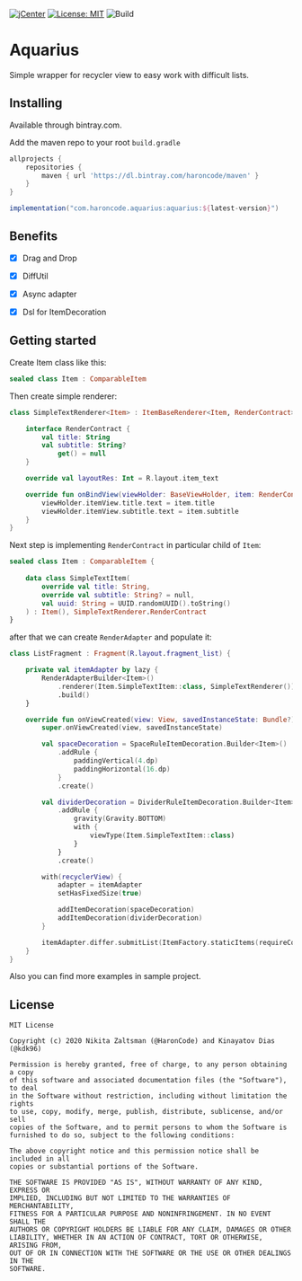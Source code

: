 [![jCenter](https://api.bintray.com/packages/haroncode/maven/aquarius/images/download.svg)](https://bintray.com/haroncode/maven/gemini-core/_latestVersion)
[![License: MIT](https://img.shields.io/badge/License-MIT-yellow.svg)](https://opensource.org/licenses/MIT)
![Build](https://github.com/HaronCode/Aquarius/workflows/Build/badge.svg)

# Aquarius
Simple wrapper for recycler view to easy work with difficult lists.

## Installing
Available through bintray.com.

Add the maven repo to your root `build.gradle`

```groovy
allprojects {
    repositories {
        maven { url 'https://dl.bintray.com/haroncode/maven' }
    }
}
```

```groovy
implementation("com.haroncode.aquarius:aquarius:${latest-version}")
```
## Benefits
- [x] Drag and Drop
- [x] DiffUtil 
- [x] Async adapter 
- [x] Dsl for ItemDecoration


## Getting started 

Create Item class like this:

```kotlin
sealed class Item : ComparableItem
```

Then create simple renderer:

```kotlin
class SimpleTextRenderer<Item> : ItemBaseRenderer<Item, RenderContract>() {

    interface RenderContract {
        val title: String
        val subtitle: String?
            get() = null
    }

    override val layoutRes: Int = R.layout.item_text

    override fun onBindView(viewHolder: BaseViewHolder, item: RenderContract) {
        viewHolder.itemView.title.text = item.title
        viewHolder.itemView.subtitle.text = item.subtitle
    }
}
```

Next step is implementing `RenderContract` in particular child of ```Item```:

```kotlin
sealed class Item : ComparableItem {
   
    data class SimpleTextItem(
        override val title: String,
        override val subtitle: String? = null,
        val uuid: String = UUID.randomUUID().toString()
    ) : Item(), SimpleTextRenderer.RenderContract
}
```

after that we can create `RenderAdapter` and populate it:

```kotlin
class ListFragment : Fragment(R.layout.fragment_list) {

    private val itemAdapter by lazy {
        RenderAdapterBuilder<Item>()
            .renderer(Item.SimpleTextItem::class, SimpleTextRenderer())
            .build()
    }

    override fun onViewCreated(view: View, savedInstanceState: Bundle?) {
        super.onViewCreated(view, savedInstanceState)

        val spaceDecoration = SpaceRuleItemDecoration.Builder<Item>()
            .addRule {
                paddingVertical(4.dp)
                paddingHorizontal(16.dp)
            }
            .create()

        val dividerDecoration = DividerRuleItemDecoration.Builder<Item>(requireContext())
            .addRule {
                gravity(Gravity.BOTTOM)
                with {
                    viewType(Item.SimpleTextItem::class)
                }
            }
            .create()

        with(recyclerView) {
            adapter = itemAdapter
            setHasFixedSize(true)

            addItemDecoration(spaceDecoration)
            addItemDecoration(dividerDecoration)
        }

        itemAdapter.differ.submitList(ItemFactory.staticItems(requireContext())) // ItemFactory create list of SimpleTextItem
    }
}
```
Also you can find more examples in sample project.

## License
```
MIT License

Copyright (c) 2020 Nikita Zaltsman (@HaronCode) and Kinayatov Dias (@kdk96)

Permission is hereby granted, free of charge, to any person obtaining a copy
of this software and associated documentation files (the "Software"), to deal
in the Software without restriction, including without limitation the rights
to use, copy, modify, merge, publish, distribute, sublicense, and/or sell
copies of the Software, and to permit persons to whom the Software is
furnished to do so, subject to the following conditions:

The above copyright notice and this permission notice shall be included in all
copies or substantial portions of the Software.

THE SOFTWARE IS PROVIDED "AS IS", WITHOUT WARRANTY OF ANY KIND, EXPRESS OR
IMPLIED, INCLUDING BUT NOT LIMITED TO THE WARRANTIES OF MERCHANTABILITY,
FITNESS FOR A PARTICULAR PURPOSE AND NONINFRINGEMENT. IN NO EVENT SHALL THE
AUTHORS OR COPYRIGHT HOLDERS BE LIABLE FOR ANY CLAIM, DAMAGES OR OTHER
LIABILITY, WHETHER IN AN ACTION OF CONTRACT, TORT OR OTHERWISE, ARISING FROM,
OUT OF OR IN CONNECTION WITH THE SOFTWARE OR THE USE OR OTHER DEALINGS IN THE
SOFTWARE.
```
